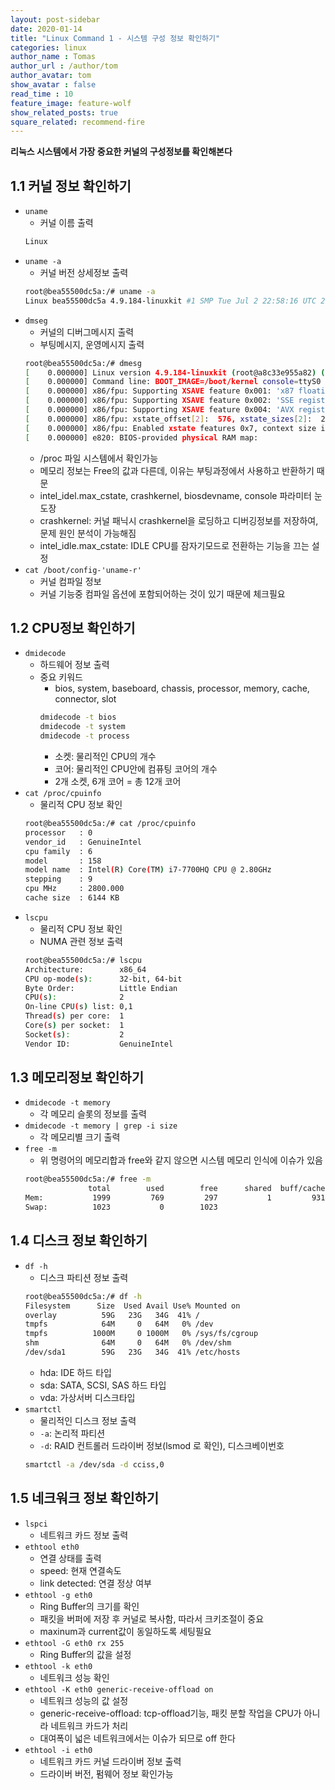 ```yaml
---
layout: post-sidebar
date: 2020-01-14
title: "Linux Command 1 - 시스템 구성 정보 확인하기"
categories: linux
author_name : Tomas
author_url : /author/tom
author_avatar: tom
show_avatar : false
read_time : 10
feature_image: feature-wolf
show_related_posts: true
square_related: recommend-fire
---
```

**리눅스 시스템에서 가장 중요한 커널의 구성정보를 확인해본다**

## 1.1 커널 정보 확인하기
* `uname`
    * 커널 이름 출력
    ```sh
    Linux
    ```
* `uname -a`
    * 커널 버전 상세정보 출력
    ```sh
    root@bea55500dc5a:/# uname -a
    Linux bea55500dc5a 4.9.184-linuxkit #1 SMP Tue Jul 2 22:58:16 UTC 2019 x86_64 x86_64 x86_64 GNU/Linux
    ```
* `dmseg`
    * 커널의 디버그메시지 출력
    * 부팅메시지, 운영메시지 출력
    ```sh
    root@bea55500dc5a:/# dmesg
    [    0.000000] Linux version 4.9.184-linuxkit (root@a8c33e955a82) (gcc version 8.3.0 (Alpine 8.3.0) ) #1 SMP Tue Jul 2 22:58:16 UTC 2019
    [    0.000000] Command line: BOOT_IMAGE=/boot/kernel console=ttyS0 console=ttyS1 page_poison=1 vsyscall=emulate panic=1 root=/dev/sr0 text
    [    0.000000] x86/fpu: Supporting XSAVE feature 0x001: 'x87 floating point registers'
    [    0.000000] x86/fpu: Supporting XSAVE feature 0x002: 'SSE registers'
    [    0.000000] x86/fpu: Supporting XSAVE feature 0x004: 'AVX registers'
    [    0.000000] x86/fpu: xstate_offset[2]:  576, xstate_sizes[2]:  256
    [    0.000000] x86/fpu: Enabled xstate features 0x7, context size is 832 bytes, using 'standard' format.
    [    0.000000] e820: BIOS-provided physical RAM map:
    ```
    * /proc 파일 시스템에서 확인가능
    * 메모리 정보는 Free의 값과 다른데, 이유는 부팅과정에서 사용하고 반환하기 때문
    * intel_idel.max_cstate, crashkernel, biosdevname, console 파라미터 눈도장
    * crashkernel: 커널 패닉시 crashkernel을 로딩하고 디버깅정보를 저장하여, 문제 원인 분석이 가능해짐
    * intel_idle.max_cstate: IDLE CPU를 잠자기모드로 전환하는 기능을 끄는 설정
* `cat /boot/config-'uname-r'`
    * 커널 컴파일 정보
    * 커널 기능중 컴파일 옵션에 포함되어하는 것이 있기 때문에 체크필요
## 1.2 CPU정보 확인하기
* `dmidecode`
    * 하드웨어 정보 출력
    * 중요 키워드
        * bios, system, baseboard, chassis, processor, memory, cache, connector, slot
        ```sh
        dmidecode -t bios
        dmidecode -t system
        dmidecode -t process
        ```
        * 소켓: 물리적인 CPU의 개수
        * 코어: 물리적인 CPU안에 컴퓨팅 코어의 개수
        * 2개 소켓, 6개 코어 = 총 12개 코어
* `cat /proc/cpuinfo`
    * 물리적 CPU 정보 확인
    ```sh
    root@bea55500dc5a:/# cat /proc/cpuinfo
    processor	: 0
    vendor_id	: GenuineIntel
    cpu family	: 6
    model		: 158
    model name	: Intel(R) Core(TM) i7-7700HQ CPU @ 2.80GHz
    stepping	: 9
    cpu MHz		: 2800.000
    cache size	: 6144 KB
    ```
* `lscpu`
    * 물리적 CPU 정보 확인
    * NUMA 관련 정보 출력
    ```sh
    root@bea55500dc5a:/# lscpu
    Architecture:        x86_64
    CPU op-mode(s):      32-bit, 64-bit
    Byte Order:          Little Endian
    CPU(s):              2
    On-line CPU(s) list: 0,1
    Thread(s) per core:  1
    Core(s) per socket:  1
    Socket(s):           2
    Vendor ID:           GenuineIntel
    ```
## 1.3 메모리정보 확인하기
* `dmidecode -t memory`
    * 각 메모리 슬롯의 정보를 출력
* `dmidecode -t memory | grep -i size`
    * 각 메모리별 크기 출력
* `free -m`
    * 위 명령어의 메모리합과 free와 같지 않으면 시스템 메모리 인식에 이슈가 있음
    ```sh
    root@bea55500dc5a:/# free -m
                  total        used        free      shared  buff/cache   available
    Mem:           1999         769         297           1         931        1084
    Swap:          1023           0        1023
    ```
## 1.4 디스크 정보 확인하기
* `df -h`
    * 디스크 파티션 정보 출력
    ```sh
    root@bea55500dc5a:/# df -h
    Filesystem      Size  Used Avail Use% Mounted on
    overlay          59G   23G   34G  41% /
    tmpfs            64M     0   64M   0% /dev
    tmpfs          1000M     0 1000M   0% /sys/fs/cgroup
    shm              64M     0   64M   0% /dev/shm
    /dev/sda1        59G   23G   34G  41% /etc/hosts
    ```
    * hda: IDE 하드 타입
    * sda: SATA, SCSI, SAS 하드 타입
    * vda: 가상서버 디스크타입
* `smartctl`
    * 물리적인 디스크 정보 출력
    * `-a`: 논리적 파티션
    * `-d`: RAID 컨트롤러 드라이버 정보(lsmod 로 확인), 디스크베이번호
    ```sh
    smartctl -a /dev/sda -d cciss,0
    ```
## 1.5 네크워크 정보 확인하기
* `lspci`
    * 네트워크 카드 정보 출력
* `ethtool eth0`
    * 연결 상태를 출력 
    * speed: 현재 연결속도
    * link detected: 연결 정상 여부
* `ethtool -g eth0` 
    * Ring Buffer의 크기를 확인
    * 패킷을 버퍼에 저장 후 커널로 복사함, 따라서 크키조절이 중요
    * maxinum과 current값이 동일하도록 세팅필요
* `ethtool -G eth0 rx 255`
    * Ring Buffer의 값을 설정
* `ethtool -k eth0`
    * 네트워크 성능 확인
* `ethtool -K eth0 generic-receive-offload on`
    * 네트워크 성능의 값 설정
    * generic-receive-offload: tcp-offload기능, 패킷 분할 작업을 CPU가 아니라 네트워크 카드가 처리
    * 대여폭이 넓은 네트워크에서는 이슈가 되므로 off 한다
* `ethtool -i eth0`
    * 네트워크 카드 커널 드라이버 정보 출력
    * 드라이버 버전, 펌웨어 정보 확인가능

